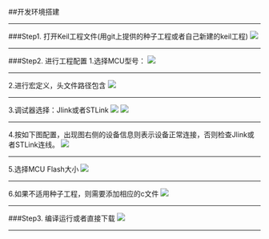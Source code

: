 ##开发环境搭建
***
###Step1. 打开Keil工程文件(用git上提供的种子工程或者自己新建的keil工程)
![](http://i.imgur.com/JUor0aD.png)
***
###Step2. 进行工程配置
1.选择MCU型号：
![](http://i.imgur.com/ImwcMuY.png)
***
2.进行宏定义，头文件路径包含
![](http://i.imgur.com/7wuAPFb.png)
***
3.调试器选择：Jlink或者STLink
![](http://i.imgur.com/tw3piky.png)
![](http://i.imgur.com/BpKmQbA.png)
***
4.按如下图配置，出现图右侧的设备信息则表示设备正常连接，否则检查Jlink或者STLink连线。
![](http://i.imgur.com/ILYCi5I.png)
***
5.选择MCU Flash大小
![](http://i.imgur.com/ITuGbNW.png)
***
6.如果不适用种子工程，则需要添加相应的c文件
![](http://i.imgur.com/OZccvjL.png)

***
###Step3. 编译运行或者直接下载
![](http://i.imgur.com/NGZQOvA.png)

***